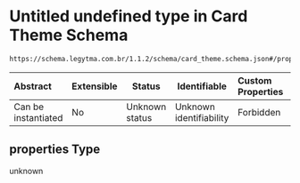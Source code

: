 # Untitled undefined type in Card Theme Schema

```txt
https://schema.legytma.com.br/1.1.2/schema/card_theme.schema.json#/properties
```




| Abstract            | Extensible | Status         | Identifiable            | Custom Properties | Additional Properties | Access Restrictions | Defined In                                                                          |
| :------------------ | ---------- | -------------- | ----------------------- | :---------------- | --------------------- | ------------------- | ----------------------------------------------------------------------------------- |
| Can be instantiated | No         | Unknown status | Unknown identifiability | Forbidden         | Allowed               | none                | [card_theme.schema.json\*](../schema/card_theme.schema.json) |

## properties Type

unknown
